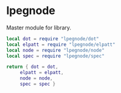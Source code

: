 # lpegnode

Master module for library.

```lua
local dot = require "lpegnode/dot"
local elpatt = require "lpegnode/elpatt"
local node = require "lpegnode/node"
local spec = require "lpegnode/spec"

return { dot = dot,
     elpatt = elpatt,
     node = node,
     spec = spec }
```
